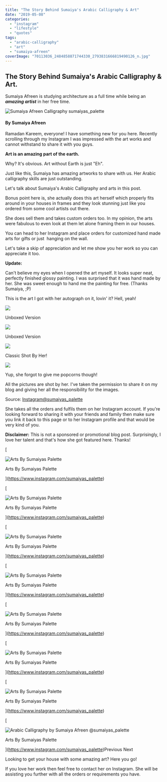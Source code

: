 ```yaml
---
title: "The Story Behind Sumaiya's Arabic Calligraphy & Art"
date: "2019-05-08"
categories: 
  - "instagram"
  - "lifestyle"
  - "quotes"
tags: 
  - "arabic-calligraphy"
  - "art"
  - "sumaiya-afreen"
coverImage: "70113036_2484858871744330_2793831666819490126_n.jpg"
---
```


## The Story Behind Sumaiya's Arabic Calligraphy & Art.

[](https://www.instagram.com/sumaiyas_palette/)

Sumaiya Afreen is studying architecture as a full time while being an **_amazing artist_** in her free time. 

![Sumaiya Afreen Calligraphy sumaiyas_palette](/posts/2019/05/images/42491554_157737105170437_6330915608305074176_n.jpg)

#### By Sumaiya Afreen

Ramadan Kareem, everyone! I have something new for you here. Recently scrolling through my Instagram I was impressed with the art works and cannot withstand to share it with you guys. 

**Art is an amazing part of the earth.** 

Why? It's obvious. Art without Earth is just "Eh". 

Just like this, Sumaiya has amazing artworks to share with us. Her Arabic calligraphy skills are just outstanding. 

Let's talk about Sumaiya's Arabic Calligraphy and arts in this post.

Bonus point here is, she actually does this art herself which properly fits around in your houses in frames and they look stunning just like you ordered from some cool artists out there.

She does sell them and takes custom orders too. In my opinion, the arts were fabulous to even look at them let alone framing them in our houses.

You can head to her Instagram and place orders for customized hand made arts for gifts or just  hanging on the wall.

Let's take a skip of appreciation and let me show you her work so you can appreciate it too.

**Update:**

Can't believe my eyes when I opened the art myself. It looks super neat, perfectly finished glossy painting. I was surprised that it was hand made by her. She was sweet enough to hand me the painting for free. (Thanks Sumaiya, ;P) 

This is the art I got with her autograph on it, lovin' it? Hell, yeah!

[![](/posts/2019/05/images/20190925_214112-300x225.jpg)](https://sastaeinstein.com/wp-content/uploads/2019/09/20190925_214112.jpg)

Unboxed Version

[![](/posts/2019/05/images/20190925_214026-300x225.jpg)](https://sastaeinstein.com/wp-content/uploads/2019/09/20190925_214026.jpg)

Unboxed Version

[![](/posts/2019/05/images/70183720_152671305934074_3529653189611171905_n-300x300.jpg)](https://sastaeinstein.com/wp-content/uploads/2019/09/70183720_152671305934074_3529653189611171905_n.jpg)

Classic Shot By Her!

[![](/posts/2019/05/images/70113036_2484858871744330_2793831666819490126_n-300x300.jpg)](https://sastaeinstein.com/wp-content/uploads/2019/09/70113036_2484858871744330_2793831666819490126_n.jpg)

Yup, she forgot to give me popcorns though!

All the pictures are shot by her. I've taken the permission to share it on my blog and giving her all the responsibility for the images. 

Source: [Instagram@sumaiyas\_palette](https://www.instagram.com/sumaiyas_palette/)

She takes all the orders and fulfils them on her Instagram account. If you're looking forward to sharing it with your friends and family then make sure you link it back to this page or to her Instagram profile and that would be very kind of you.

**Disclaimer:** This is not a sponsored or promotional blog post. Surprisingly, I love her talent and that's how she got featured here. Thanks!

[](https://www.instagram.com/sumaiyas_palette)

[

![Arts By Sumaiyas Palette](/posts/2019/05/images/51866049_317521628967504_538820232876365236_n-240x300.jpg)

Arts By Sumaiyas Palette



](https://www.instagram.com/sumaiyas_palette)[](https://www.instagram.com/sumaiyas_palette)[](https://www.instagram.com/sumaiyas_palette)

[

![Arts By Sumaiyas Palette](/posts/2019/05/images/53657373_2001246406849944_94173358617606926_n-300x300.jpg)

Arts By Sumaiyas Palette



](https://www.instagram.com/sumaiyas_palette)[](https://www.instagram.com/sumaiyas_palette)[](https://www.instagram.com/sumaiyas_palette)

[

![Arts By Sumaiyas Palette](/posts/2019/05/images/54511382_1733902020077870_383026234635714077_n-300x300.jpg)

Arts By Sumaiyas Palette



](https://www.instagram.com/sumaiyas_palette)[](https://www.instagram.com/sumaiyas_palette)[](https://www.instagram.com/sumaiyas_palette)

[

![Arts By Sumaiyas Palette](/posts/2019/05/images/56913517_2154812707959719_2047179021775783734_n-300x300.jpg)

Arts By Sumaiyas Palette



](https://www.instagram.com/sumaiyas_palette)[](https://www.instagram.com/sumaiyas_palette)[](https://www.instagram.com/sumaiyas_palette)

[

![Arts By Sumaiyas Palette](/posts/2019/05/images/57730382_625112757953208_6316606751088354972_n-300x300.jpg)

Arts By Sumaiyas Palette



](https://www.instagram.com/sumaiyas_palette)[](https://www.instagram.com/sumaiyas_palette)[](https://www.instagram.com/sumaiyas_palette)

[

![Arts By Sumaiyas Palette](/posts/2019/05/images/58453972_650495602030220_4237147530561320536_n-300x300.jpg)

Arts By Sumaiyas Palette



](https://www.instagram.com/sumaiyas_palette)[](https://www.instagram.com/sumaiyas_palette)[](https://www.instagram.com/sumaiyas_palette)

[

![Arts By Sumaiyas Palette](/posts/2019/05/images/Sumaiyas_palette-300x300.jpg)

Arts By Sumaiyas Palette



](https://www.instagram.com/sumaiyas_palette)[](https://www.instagram.com/sumaiyas_palette)[](https://www.instagram.com/sumaiyas_palette)

[

![Arabic Calligraphy by Sumaiya Afreen @sumaiyas_palette](/posts/2019/05/images/Arabic-Calligraphy-Sumaiya-Afreen-300x300.jpg)

Arts By Sumaiyas Palette



](https://www.instagram.com/sumaiyas_palette)[](https://www.instagram.com/sumaiyas_palette)Previous Next

Looking to get your house with some amazing art? Here you go!

If you love her work then feel free to contact her on Instagram. She will be assisting you further with all the orders or requirements you have.

